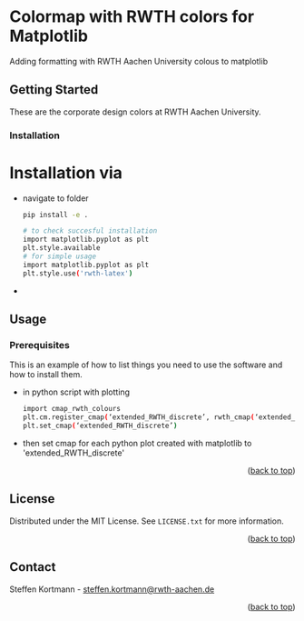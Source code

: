 # Colormap with RWTH colors for Matplotlib
Adding formatting with RWTH Aachen University colous to matplotlib

<!-- GETTING STARTED -->
## Getting Started

These are the corporate design colors at RWTH Aachen University.

### Installation

# Installation via
* navigate to folder
  ```sh
  pip install -e .
  
  # to check succesful installation
  import matplotlib.pyplot as plt
  plt.style.available
  # for simple usage
  import matplotlib.pyplot as plt
  plt.style.use('rwth-latex')
  ```
*



<!-- USAGE EXAMPLES -->
## Usage

### Prerequisites

This is an example of how to list things you need to use the software and how to install them.
* in python script with plotting
  ```sh
  import cmap_rwth_colours
  plt.cm.register_cmap(‘extended_RWTH_discrete’, rwth_cmap(‘extended_RWTH_discrete’))
  plt.set_cmap(‘extended_RWTH_discrete’)
  ```
* then set cmap for each python plot created with matplotlib to 'extended_RWTH_discrete'

<p align="right">(<a href="#readme-top">back to top</a>)</p>

<!-- LICENSE -->
## License

Distributed under the MIT License. See `LICENSE.txt` for more information.

<p align="right">(<a href="#readme-top">back to top</a>)</p>



<!-- CONTACT -->
## Contact

Steffen Kortmann - steffen.kortmann@rwth-aachen.de

<p align="right">(<a href="#readme-top">back to top</a>)</p>

